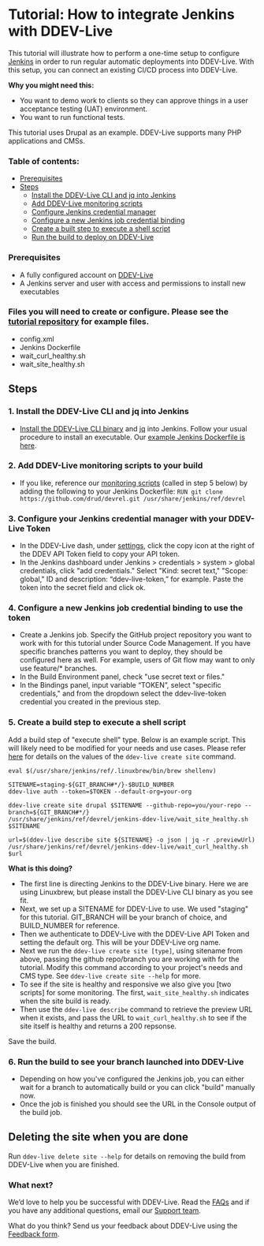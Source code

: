 # Tutorial: How to integrate Jenkins with DDEV-Live

This tutorial will illustrate how to perform a one-time setup to configure [Jenkins](https://jenkins.io/) in order to run regular automatic deployments into DDEV-Live. With this setup, you can connect an existing CI/CD process into DDEV-Live.

**Why you might need this:**

* You want to demo work to clients so they can approve things in a user acceptance testing (UAT) environment.
* You want to run functional tests.

This tutorial uses Drupal as an example. DDEV-Live supports many PHP applications and CMSs.

### Table of contents:
* [Prerequisites](#prerequisites)
* [Steps](#steps)
  * [Install the DDEV-Live CLI and jq into Jenkins](#1-install-the-ddev-live-cli-and-jq-into-jenkins)
  * [Add DDEV-Live monitoring scripts](#2-add-ddev-live-monitoring-scripts-to-your-build)
  * [Configure Jenkins credential manager](#3-configure-your-jenkins-credential-manager-with-your-ddev-live-token)
  * [Configure a new Jenkins job credential binding](#4-configure-a-new-jenkins-job-credential-binding-to-use-the-token)
  * [Create a built step to execute a shell script](#5-create-a-build-step-to-execute-a-shell-script)
  * [Run the build to deploy on DDEV-Live](#6-run-the-build-to-see-your-branch-launched-into-ddev-live)

### Prerequisites
* A fully configured account on [DDEV-Live](https://dash.ddev.com/)
* A Jenkins server and user with access and permissions to install new executables

### Files you will need to create or configure. Please see the [tutorial repository](https://github.com/drud/devrel/tree/master/jenkins-ddev-live) for example files.
* config.xml
* Jenkins Dockerfile
* wait_curl_healthy.sh
* wait_site_healthy.sh

## Steps
### 1. Install the DDEV-Live CLI and jq into Jenkins
* [Install the DDEV-Live CLI binary](https://dash.ddev.com/docs/getting-started/#install-the-ddev-live-cli) and [jq](https://stedolan.github.io/jq/) into Jenkins. Follow your usual procedure to install an executable. Our [example Jenkins Dockerfile is here](https://github.com/drud/devrel/blob/master/jenkins-ddev-live/Dockerfile).

### 2. Add DDEV-Live monitoring scripts to your build
* If you like, reference our [monitoring scripts](https://github.com/drud/devrel/tree/master/jenkins-ddev-live) (called in step 5 below) by adding the following to your Jenkins Dockerfile:
`RUN git clone https://github.com/drud/devrel.git /usr/share/jenkins/ref/devrel`

### 3. Configure your Jenkins credential manager with your DDEV-Live Token
* In the DDEV-Live dash, under [settings](https://dash.ddev.com/settings/), click the copy icon at the right of the DDEV API Token field to copy your API token.
* In the Jenkins dashboard under Jenkins > credentials > system > global credentials, click "add credentials." Select "Kind: secret text," "Scope: global," ID and description: “ddev-live-token,” for example. Paste the token into the secret field and click ok.

### 4. Configure a new Jenkins job credential binding to use the token
* Create a Jenkins job. Specify the GitHub project repository you want to work with for this tutorial under Source Code Management. If you have specific branches patterns you want to deploy, they should be configured here as well. For example, users of Git flow may want to only use feature/* branches.
* In the Build Environment panel, check "use secret text or files."
* In the Bindings panel, input variable “TOKEN”, select "specific credentials," and from the dropdown select the ddev-live-token credential you created in the previous step.

### 5. Create a build step to execute a shell script
Add a build step of "execute shell" type. Below is an example script. This will likely need to be modified for your needs and use cases. Please refer [here](https://docs.ddev.com/getting-started/#add-a-site-from-your-connected-github-account) for details on the values of the `ddev-live create site` command.

```
eval $(/usr/share/jenkins/ref/.linuxbrew/bin/brew shellenv)

SITENAME=staging-${GIT_BRANCH#*/}-$BUILD_NUMBER
ddev-live auth --token=$TOKEN --default-org=your-org

ddev-live create site drupal $SITENAME --github-repo=you/your-repo --branch=${GIT_BRANCH#*/}
/usr/share/jenkins/ref/devrel/jenkins-ddev-live/wait_site_healthy.sh $SITENAME

url=$(ddev-live describe site ${SITENAME} -o json | jq -r .previewUrl)
/usr/share/jenkins/ref/devrel/jenkins-ddev-live/wait_curl_healthy.sh $url
```

**What is this doing?**
* The first line is directing Jenkins to the DDEV-Live binary. Here we are using Linuxbrew, but please install the DDEV-Live CLI binary as you see fit.
* Next, we set up a SITENAME for DDEV-Live to use. We used "staging" for this tutorial. GIT_BRANCH will be your branch of choice, and BUILD_NUMBER for reference.
* Then we authenticate to DDEV-Live with the DDEV-Live API Token and setting the default org. This will be your DDEV-Live org name.
* Next we run the `ddev-live create site [type]`, using sitename from above, passing the github repo/branch you are working with for the tutorial. Modify this command according to your project's needs and CMS type. See `ddev-live create site --help` for more.
* To see if the site is healthy and responsive we also give you [two scripts] for some monitoring. The first, `wait_site_healthy.sh` indicates when the site build is ready.
* Then use the `ddev-live describe` command to retrieve the preview URL when it exists, and pass the URL to `wait_curl_healthy.sh` to see if the site itself is healthy and returns a 200 repsonse.

Save the build.

### 6. Run the build to see your branch launched into DDEV-Live
* Depending on how you've configured the Jenkins job, you can either wait for a branch to automatically build or you can click "build" manually now.
* Once the job is finished you should see the URL in the Console output of the build job.

## Deleting the site when you are done
Run `ddev-live delete site --help` for details on removing the build from DDEV-Live when you are finished.

### What next?
We’d love to help you be successful with DDEV-Live. Read the [FAQs](https://dash.ddev.com/docs/faqs/) and if you have any additional questions, email our [Support team](mailto:support@ddev.com).

What do you think? Send us your feedback about DDEV-Live using the [Feedback form](https://dash.ddev.com/feedback/).
